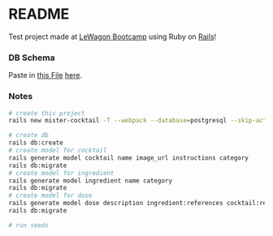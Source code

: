 # README

Test project made at [LeWagon Bootcamp](https://www.lewagon.com/berlin) using Ruby on [Rails](https://rubyonrails.org/)!


### DB Schema

Paste in [this File](db/db_schema.xml) [here](db.lewagon.com).

### Notes

```bash
# create this project
rails new mister-cocktail -T --webpack --database=postgresql --skip-active-storage

# create db
rails db:create
# create model for cocktail
rails generate model cocktail name image_url instructions category
rails db:migrate
# create model for ingredient
rails generate model ingredient name category
rails db:migrate
# create model for dose
rails generate model dose description ingredient:references cocktail:references
rails db:migrate

# run seeds


```
